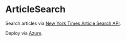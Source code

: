 # ArticleSearch
Search articles via [New York Times Article Search API](https://developer.nytimes.com/article_search_v2.json).

Deploy via [Azure](https://webapp-180512013401.azurewebsites.net).
